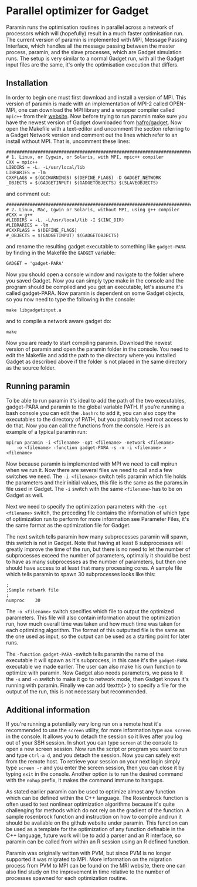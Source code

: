 # Parallel optimizer for Gadget

Paramin runs the optimisation routines in parallel across a network of processors which will (hopefully) result in a much faster optimisation run.  The current version of paramin is implemented with MPI, Message Passing Interface, which handles all the message passing between the master process, paramin, and the slave processes, which are Gadget simulation runs.  The setup is very similar to a normal Gadget run, with all the Gadget input files are the same, it's only the optimisation execution that differs.

## Installation
In order to begin one must first download and install a version of MPI.  This version of paramin is made with an implementation of MPI-2 called OPEN-MPI, one can download the MPI library and a wrapper compiler called `mpic++` from their [website](www.open-mpi.org).  Now before trying to run paramin make sure you have the newest version of Gadget downloaded from [hafro/gadget](https://github.com/Hafro/gadget/).  Now open the Makefile with a text-editor and uncomment the section referring to a Gadget Network version and comment out the lines which refer to an install without MPI. That is, uncomment these lines: 

```
##########################################################################
# 1. Linux, or Cygwin, or Solaris, with MPI, mpic++ compiler
CXX = mpic++
LIBDIRS = -L. -L/usr/local/lib
LIBRARIES = -lm
CXXFLAGS = $(GCCWARNINGS) $(DEFINE_FLAGS) -D GADGET_NETWORK
_OBJECTS = $(GADGETINPUT) $(GADGETOBJECTS) $(SLAVEOBJECTS)

```
and comment out:

```
##########################################################################
# 2. Linux, Mac, Cgwin or Solaris, without MPI, using g++ compiler
#CXX = g++
#LIBDIRS = -L. -L/usr/local/lib -I $(INC_DIR)
#LIBRARIES = -lm
#CXXFLAGS = $(DEFINE_FLAGS)
#_OBJECTS = $(GADGETINPUT) $(GADGETOBJECTS)
```

and rename the resulting gadget executable to something like `gadget-PARA` by finding in the Makefile the `GADGET` variable:

```
GADGET = 'gadget-PARA'
```

Now you should open a console window and navigate to the folder where you saved Gadget.  Now you can simply type make in the console and the program should be compiled and you get an executable, let's assume it's called gadget-PARA.  Now paramin is dependent on some Gadget objects, so you now need to type the following in the console:

```
make libgadgetinput.a
```
and to compile a network aware gadget do:
```
make
```

Now you are ready to start compiling paramin.  Download the newest version of paramin and open the paramin folder in the console.  You need to edit the Makefile and add the path to the directory where you installed Gadget as described above if the folder is not placed in the same directory as the source folder.  


## Running paramin
To be able to run paramin it's ideal to add the path of the two executables, gadget-PARA and paramin to the global variable PATH.  If you're running a bash console you can edit the `.bashrc` to add it, you can also copy the executables to the directory of PATH, but you probably need root access to do that.  Now you can call the functions from the console.  Here is an example of a typical paramin run:

```
mpirun paramin -i <filename> -opt <filename> -network <filename> 
    -o <filename> -function gadget-PARA -s -n -i <filename> > <filename>
```

Now because paramin is implemented with MPI we need to call mpirun when we run it.  Now there are several files we need to call and a few switches we need. The `-i <filename>` switch tells paramin which file holds the parameters and their initial values, this file is the same as the params.in file used in Gadget. The `-i` switch with the same `<filename>` has to be on Gadget as well.

Next we need to specify the optimization parameters with the `-opt <filename>` switch, the preceding file contains the information of which type of optimization run to perform for more information see Parameter Files, it's the same format as the optimization file for Gadget.

The next switch tells paramin how many subprocesses paramin will spawn, this switch is not in Gadget.  Note that having at least 8 subprocesses will greatly improve the time of the run, but there is no need to let the number of subprocesses exceed the number of parameters, optimally it should be best to have as many subprocesses as the number of parameters, but then one should have access to at least that many processing cores.  A sample file which tells paramin to spawn 30 subprocesses looks like this:

```
;
;Sample network file
;
numproc    30
```

The `-o <filename>` switch specifies which file to output the optimized parameters.  This file will also contain information about the optimization run, how much overall time was taken and how much time was taken for each optimizing algorithm.  The format of this outputted file is the same as the one used as input, so the output can be used as a starting point for later runs.

The `-function gadget-PARA` -switch tells paramin the name of the executable it will spawn as it's subprocess, in this case it's the `gadget-PARA` executable we made earlier.  The user can also make his own function to optimize with paramin.  Now Gadget also needs parameters, we pass to it the `-s` and `-n` switch to make it go to network mode, then Gadget knows it's running with paramin.  Finally we can add \texttt{> <filename>} to specify a file for the output of the run, this is not necessary but recommended.

## Additional information
If you're running a potentially very long run on a remote host it's recommended to use the `screen` utility, for more information type `man screen` in the console.  It allows you to detach the session so it lives after you log out of your SSH session.  In short you can type `screen` at the console to open a new screen session.  Now run the script or program you want to run and type `ctrl-a d`, and you detach the session.  Now you can safely exit from the remote host. To retrieve your session on your next login simply type `screen -r` and you enter the screen session, then you can close it by typing `exit` in the console. Another option is to run the desired command with the `nohup` prefix, it makes the command immune to hangups.

As stated earlier paramin can be used to optimize almost any function which can be defined within the C++ language.  The Rosenbrock function is often used to test nonlinear optimization algorithms because it's quite challenging for methods which do not rely on the gradient of the function.  A sample rosenbrock function and instruction on how to compile and run it should be available on the github website under paramin. This function can be used as a template for the optimization of any function definable in the C++ language, future work will be to add a parser and an R interface, so paramin can be called from within an R session using an R defined function.

Paramin was originally written with PVM, but since PVM is no longer supported it was migrated to MPI.  More information on the migration process from PVM to MPI can be found on the MRI website, there one can also find study on the improvement in time relative to the number of processes spawned for each optimization routine.
